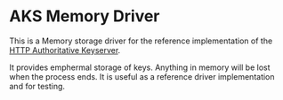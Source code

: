 # AKS Memory Driver

This is a Memory storage driver for the reference implementation of the  [HTTP Authoritative Keyserver](https://github.com/AuthoritativeKeyServerWG/aks).

It provides emphermal storage of keys. Anything in memory will be lost when the process ends. It is useful as a reference driver implementation and for testing.
